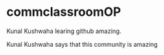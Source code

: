 # commclassroomOP

Kunal Kushwaha learing github amazing.

Kunal Kushwaha says that this community is amazing 
